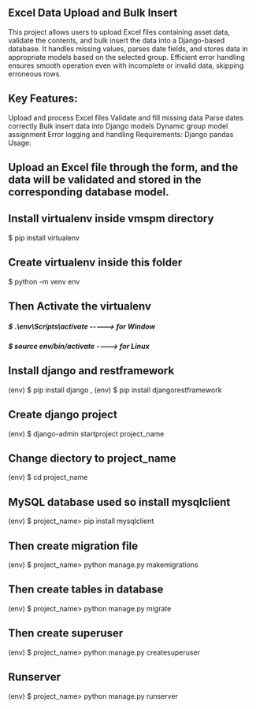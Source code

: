 
## Excel Data Upload and Bulk Insert

This project allows users to upload Excel files containing asset data, validate the contents, and bulk insert the data into a Django-based database. It handles missing values, parses date fields, and stores data in appropriate models based on the selected group. Efficient error handling ensures smooth operation even with incomplete or invalid data, skipping erroneous rows.

## Key Features:
Upload and process Excel files
Validate and fill missing data
Parse dates correctly
Bulk insert data into Django models
Dynamic group model assignment
Error logging and handling
Requirements:
Django
pandas
Usage:
## Upload an Excel file through the form, and the data will be validated and stored in the corresponding database model.


## Install virtualenv inside vmspm directory
$ pip install virtualenv

## Create virtualenv inside this folder
$ python -m venv env 

## Then Activate the virtualenv
##### $ .\env\Scripts\activate   -----> for Window
##### $  source env/bin/activate  ----> for Linux

## Install django and restframework 
(env) $ pip install django , (env)  $ pip install djangorestframework

## Create django project 
(env)  $ django-admin startproject project_name

## Change diectory to project_name
(env)  $ cd project_name

## MySQL database used so install mysqlclient
(env) $ project_name> pip install mysqlclient

## Then create migration file
(env) $ project_name> python manage.py makemigrations

## Then create tables in database
(env) $ project_name> python manage.py migrate

## Then create superuser
(env) $ project_name> python manage.py createsuperuser

## Runserver
(env) $ project_name> python manage.py runserver
